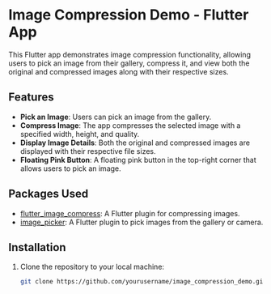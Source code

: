 # Image Compression Demo - Flutter App

This Flutter app demonstrates image compression functionality, allowing users to pick an image from their gallery, compress it, and view both the original and compressed images along with their respective sizes. 

## Features

- **Pick an Image**: Users can pick an image from the gallery.
- **Compress Image**: The app compresses the selected image with a specified width, height, and quality.
- **Display Image Details**: Both the original and compressed images are displayed with their respective file sizes.
- **Floating Pink Button**: A floating pink button in the top-right corner that allows users to pick an image.

## Packages Used

- [flutter_image_compress](https://pub.dev/packages/flutter_image_compress): A Flutter plugin for compressing images.
- [image_picker](https://pub.dev/packages/image_picker): A Flutter plugin to pick images from the gallery or camera.

## Installation

1. Clone the repository to your local machine:
   ```bash
   git clone https://github.com/yourusername/image_compression_demo.git
